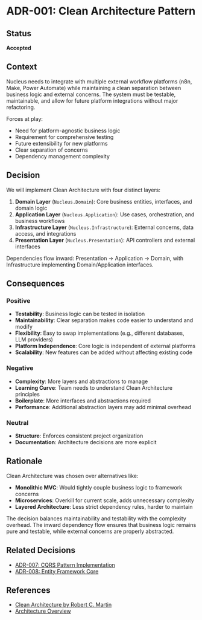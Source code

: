 # ADR-001: Clean Architecture Pattern

## Status
**Accepted**

## Context
Nucleus needs to integrate with multiple external workflow platforms (n8n, Make, Power Automate) while maintaining a clean separation between business logic and external concerns. The system must be testable, maintainable, and allow for future platform integrations without major refactoring.

Forces at play:
- Need for platform-agnostic business logic
- Requirement for comprehensive testing
- Future extensibility for new platforms
- Clear separation of concerns
- Dependency management complexity

## Decision
We will implement Clean Architecture with four distinct layers:

1. **Domain Layer** (`Nucleus.Domain`): Core business entities, interfaces, and domain logic
2. **Application Layer** (`Nucleus.Application`): Use cases, orchestration, and business workflows
3. **Infrastructure Layer** (`Nucleus.Infrastructure`): External concerns, data access, and integrations
4. **Presentation Layer** (`Nucleus.Presentation`): API controllers and external interfaces

Dependencies flow inward: Presentation → Application → Domain, with Infrastructure implementing Domain/Application interfaces.

## Consequences

### Positive
- **Testability**: Business logic can be tested in isolation
- **Maintainability**: Clear separation makes code easier to understand and modify
- **Flexibility**: Easy to swap implementations (e.g., different databases, LLM providers)
- **Platform Independence**: Core logic is independent of external platforms
- **Scalability**: New features can be added without affecting existing code

### Negative
- **Complexity**: More layers and abstractions to manage
- **Learning Curve**: Team needs to understand Clean Architecture principles
- **Boilerplate**: More interfaces and abstractions required
- **Performance**: Additional abstraction layers may add minimal overhead

### Neutral
- **Structure**: Enforces consistent project organization
- **Documentation**: Architecture decisions are more explicit

## Rationale
Clean Architecture was chosen over alternatives like:
- **Monolithic MVC**: Would tightly couple business logic to framework concerns
- **Microservices**: Overkill for current scale, adds unnecessary complexity
- **Layered Architecture**: Less strict dependency rules, harder to maintain

The decision balances maintainability and testability with the complexity overhead. The inward dependency flow ensures that business logic remains pure and testable, while external concerns are properly abstracted.

## Related Decisions
- [ADR-007: CQRS Pattern Implementation](ADR-007-cqrs-pattern.md)
- [ADR-008: Entity Framework Core](ADR-008-entity-framework.md)

## References
- [Clean Architecture by Robert C. Martin](https://blog.cleancoder.com/uncle-bob/2012/08/13/the-clean-architecture.html)
- [Architecture Overview](../architecture.md) 